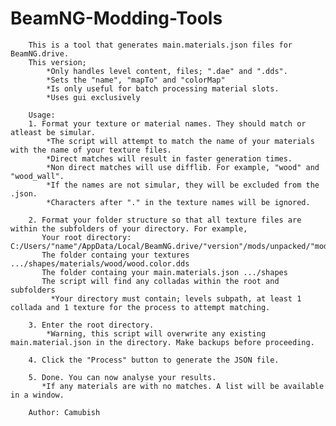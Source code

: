 # BeamNG-Modding-Tools
        This is a tool that generates main.materials.json files for BeamNG.drive.
        This version;
            *Only handles level content, files; ".dae" and ".dds". 
            *Sets the "name", "mapTo" and "colorMap" 
            *Is only useful for batch processing material slots.
            *Uses gui exclusively          
            
        Usage:
        1. Format your texture or material names. They should match or atleast be simular.
            *The script will attempt to match the name of your materials with the name of your texture files.
            *Direct matches will result in faster generation times.
            *Non direct matches will use difflib. For example, "wood" and "wood_wall". 
            *If the names are not simular, they will be excluded from the .json.
            *Characters after "." in the texture names will be ignored.
            
        2. Format your folder structure so that all texture files are within the subfolders of your directory. For example,
           Your root directory: C:/Users/"name"/AppData/Local/BeamNG.drive/"version"/mods/unpacked/"mod"/levels/"mapname"/art/shapes
           The folder containg your textures .../shapes/materials/wood/wood.color.dds
           The folder containg your main.materials.json .../shapes
           The script will find any colladas within the root and subfolders
             *Your directory must contain; levels subpath, at least 1 collada and 1 texture for the process to attempt matching.
             
        3. Enter the root directory.
            *Warning, this script will overwrite any existing main.material.json in the directory. Make backups before proceeding. 
            
        4. Click the "Process" button to generate the JSON file.
        
        5. Done. You can now analyse your results. 
           *If any materials are with no matches. A list will be available in a window.  

        Author: Camubish
